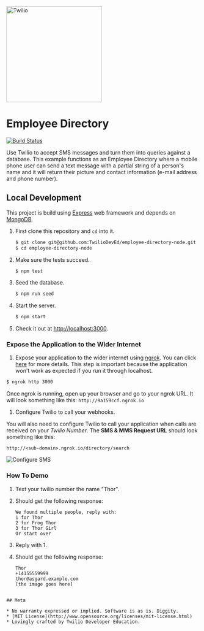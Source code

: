 <a href="https://www.twilio.com">
  <img src="https://static0.twilio.com/marketing/bundles/marketing/img/logos/wordmark-red.svg" alt="Twilio" width="250" />
</a>

# Employee Directory

[![Build Status](https://travis-ci.org/TwilioDevEd/employee-directory-node.svg?branch=master)](https://travis-ci.org/TwilioDevEd/employee-directory-node)

Use Twilio to accept SMS messages and turn them into queries against a database. This example functions as an Employee Directory where a mobile phone user can send a text message with a partial string of a person's name and it will return their picture and contact information (e-mail address and phone number).

## Local Development

This project is build using [Express](http://expressjs.com/) web framework and depends on [MongoDB](https://www.mongodb.com).

1. First clone this repository and `cd` into it.

   ```bash
   $ git clone git@github.com:TwilioDevEd/employee-directory-node.git
   $ cd employee-directory-node
   ```

1. Make sure the tests succeed.

   ```bash
   $ npm test
   ```

1. Seed the database.

   ```bash
   $ npm run seed
   ```

1. Start the server.

   ```bash
   $ npm start
   ```

1. Check it out at [http://localhost:3000](http://localhost:3000).

### Expose the Application to the Wider Internet
1. Expose your application to the wider internet using [ngrok](http://ngrok.com). You can click
  [here](#expose-the-application-to-the-wider-internet) for more details. This step
  is important because the application won't work as expected if you run it through
  localhost.

  ```bash
  $ ngrok http 3000
  ```

  Once ngrok is running, open up your browser and go to your ngrok URL. It will
  look something like this: `http://9a159ccf.ngrok.io`

1. Configure Twilio to call your webhooks.

  You will also need to configure Twilio to call your application when calls are received
  on your _Twilio Number_. The **SMS & MMS Request URL** should look something like this:

  ```
  http://<sub-domain>.ngrok.io/directory/search
  ```
  
  ![Configure SMS](http://howtodocs.s3.amazonaws.com/twilio-number-config-all-med.gif)

### How To Demo
1. Text your twilio number the name "Thor".
1. Should get the following response:

   ```
   We found multiple people, reply with:
   1 for Thor
   2 for Frog Thor
   3 for Thor Girl
   Or start over
   ```
1. Reply with 1.
1. Should get the following response:

   ```
   Thor
   +14155559999
   thor@asgard.example.com
   [the image goes here]
  ```

## Meta

* No warranty expressed or implied. Software is as is. Diggity.
* [MIT License](http://www.opensource.org/licenses/mit-license.html)
* Lovingly crafted by Twilio Developer Education.
